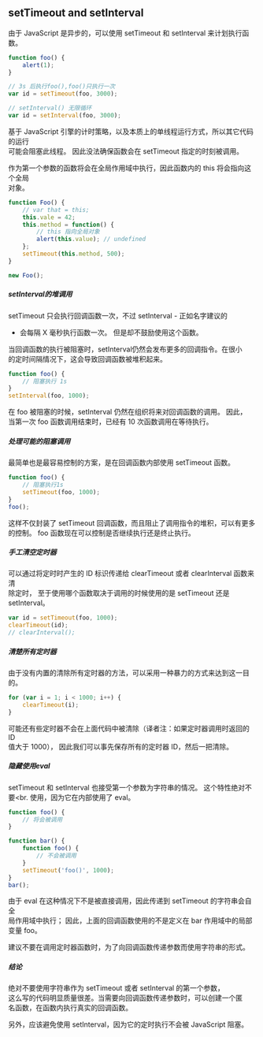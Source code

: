 ## setTimeout and setInterval
由于 JavaScript 是异步的，可以使用 setTimeout 和 setInterval 来计划执行函数。
```javascript
function foo() {
    alert(1);
}

// 3s 后执行foo(),foo()只执行一次
var id = setTimeout(foo, 3000);

// setInterval() 无限循环
var id = setInterval(foo, 3000);

```
基于 JavaScript 引擎的计时策略，以及本质上的单线程运行方式，所以其它代码的运行<br>
可能会阻塞此线程。 因此没法确保函数会在 setTimeout 指定的时刻被调用。<br>

作为第一个参数的函数将会在全局作用域中执行，因此函数内的 this 将会指向这个全局<br>
对象。

```javascript
function Foo() {
    // var that = this;
    this.vale = 42;
    this.method = function() {
        // this 指向全局对象
        alert(this.value); // undefined
    };
    setTimeout(this.method, 500);
}

new Foo();

```

##### setInterval的堆调用

setTimeout 只会执行回调函数一次，不过 setInterval - 正如名字建议的<br>
 - 会每隔 X 毫秒执行函数一次。 但是却不鼓励使用这个函数。<br>

当回调函数的执行被阻塞时，setInterval仍然会发布更多的回调指令。在很小<br>的定时间隔情况下，这会导致回调函数被堆积起来。
```javascript
function foo() {
    // 阻塞执行 1s
}
setInterval(foo, 1000);
```

在 foo 被阻塞的时候，setInterval 仍然在组织将来对回调函数的调用。 因此，<br>当第一次 foo 函数调用结束时，已经有 10 次函数调用在等待执行。

##### 处理可能的阻塞调用
最简单也是最容易控制的方案，是在回调函数内部使用 setTimeout 函数。
```javascript
function foo() {
    // 阻塞执行1s
    setTimeout(foo, 1000);
}
foo();

```
这样不仅封装了 setTimeout 回调函数，而且阻止了调用指令的堆积，可以有更多<br>
的控制。 foo 函数现在可以控制是否继续执行还是终止执行。

##### 手工清空定时器
可以通过将定时时产生的 ID 标识传递给 clearTimeout 或者 clearInterval 函数来清<br>
除定时， 至于使用哪个函数取决于调用的时候使用的是 setTimeout 还是 setInterval。

```javascript
var id = setTimeout(foo, 1000);
clearTimeout(id);
// clearInterval();

```

##### 清楚所有定时器
由于没有内置的清除所有定时器的方法，可以采用一种暴力的方式来达到这一目的。
```javascript
for (var i = 1; i < 1000; i++) {
    clearTimeout(i);
}
```
可能还有些定时器不会在上面代码中被清除（译者注：如果定时器调用时返回的 ID <br>
值大于 1000）， 因此我们可以事先保存所有的定时器 ID，然后一把清除。


##### 隐藏使用eval
setTimeout 和 setInterval 也接受第一个参数为字符串的情况。 这个特性绝对不要<br.
使用，因为它在内部使用了 eval。
```javascript
function foo() {
    // 将会被调用
}

function bar() {
    function foo() {
        // 不会被调用
    }
    setTimeout('foo()', 1000);
}
bar();
```
由于 eval 在这种情况下不是被直接调用，因此传递到 setTimeout 的字符串会自全<br>
局作用域中执行； 因此，上面的回调函数使用的不是定义在 bar 作用域中的局部变量 foo。<br>

建议不要在调用定时器函数时，为了向回调函数传递参数而使用字符串的形式。<br>

##### 结论
绝对不要使用字符串作为 setTimeout 或者 setInterval 的第一个参数， <br>这么写的代码明显质量很差。当需要向回调函数传递参数时，可以创建一个匿<br>
名函数，在函数内执行真实的回调函数。<br>

另外，应该避免使用 setInterval，因为它的定时执行不会被 JavaScript 阻塞。
